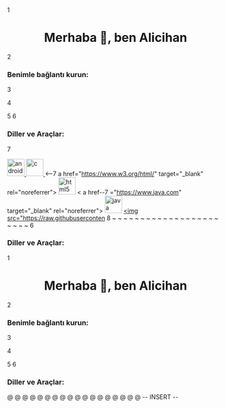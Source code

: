   1 <h1 align="center">Merhaba 👋, ben Alicihan</h1>
  2 <h3 align="left">Benimle bağlantı kurun:</h3>
  3 <p align="left">
  4 </p>
  5
  6 <h3 align ="left">Diller ve Araçlar:</h3>
  7 <p align="left"> <a href="https://developer.android.com" target="_blank" rel--7 ="noreferrer"> <img src="https://raw.githubusercontent.com/devicons /devicon--7 /master/icons/android/android-original-wordmark.svg" alt="android" width="40--7 " height="40"/> </a> <a href="https://www.cprogramming .com/" target="_blank--7 " rel="noreferrer"> <img src="https://raw.githubusercontent.com/devicons/dev--7 icon/master/icons/c/c-original.svg" alt="c " width="40" height="40"/> </a> <--7 a href="https://www.w3.org/html/" target="_blank" rel="noreferrer"> <img src--7 = "https://raw.githubusercontent.com/devicons/devicon/master/icons/html5/htm--7 l5-original-wordmark.svg" alt="html5" width="40" height="40"/> </a> < a href--7 ="https://www.java.com" target="_blank" rel="noreferrer"> <img src="https://--7 raw.githubusercontent.com/devicons/devicon/master/icons/java/ java-original.--7 svg" alt="java" width="40" height="40"/> </a> <a href="https://www.linux.org--7 /" target="_blank" rel= "noreferrer"> <img src="https://raw.githubuserconten  8
~                                                                               ~                                                                               ~                                                                               ~                                                                               ~                                                                               ~                                                                               ~                                                                               ~                                                                               ~                                                                               ~                                                                               ~                                                                               ~                                                                               ~                                                                               ~                                                                               ~                                                                               ~                                                                               ~                                                                               ~                                                                               ~                                                                               ~                                                                               ~                                                                               ~                                                                               ~
  6 <h3 align ="left">Diller ve Araçlar:</h3>
  1 <h1 align="center">Merhaba 👋, ben Alicihan</h1>
  2 <h3 align="left">Benimle bağlantı kurun:</h3>
  3 <p align="left">
  4 </p>
  5
  6 <h3 align ="left">Diller ve Araçlar:</h3>
    @                                                                               @                                                                               @                                                                               @                                                                               @                                                                               @                                                                               @                                                                               @                                                                               @                                                                               @                                                                               @                                                                               @                                                                               @                                                                               @                                                                               @                                                                               @                                                                               @                                                                               @
-- INSERT --

